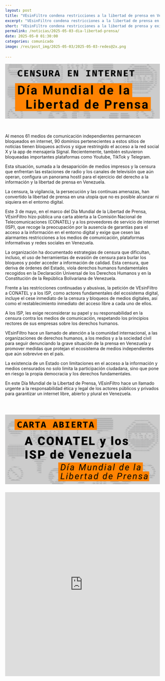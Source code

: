 ```yaml
---
layout: post
title: "VEsinFiltro condena restricciones a la libertad de prensa en Venezuela y exige a CONATEL y a los ISP levantar los bloqueos contra medios de comunicación"
excerpt: "VEsinFiltro condena restricciones a la libertad de prensa en Venezuela y exige a CONATEL y a los ISP levantar los bloqueos contra medios de comunicación "
short: "VEsinFiltro condena restricciones a la libertad de prensa y exige levantar los bloqueos contra los medios"
permalink: /noticias/2025-05-03-dia-libertad-prensa/
date: 2025-05-0 01:30:00
categories: comunicado
image: /res/post_img/2025-05-03/2025-05-03-redes@2x.png

---
```

<p class="cover"><img class="" src="/res/post_img/2025-05-03/2025-05-03.png"></p>

<br>

Al menos 61 medios de comunicación independientes permanecen bloqueados en internet, 90 dominios pertenecientes a estos sitios de noticias tienen bloqueos activos y sigue restringido el  acceso a la red social X y la app de mensajería Signal. Recientemente, también estuvieron bloqueadas importantes plataformas como Youtube, TikTok y Telegram.

Esta situación, sumada a la desaparición de medios impresos y la censura que enfrentan las estaciones de radio y los canales de televisión que aún operan, configura un panorama hostil para el ejercicio del derecho a la información y la libertad de prensa en Venezuela.

La censura, la vigilancia, la persecución y las continuas amenazas, han convertido la libertad de prensa en una utopía que no es posible alcanzar ni siquiera en el entorno digital.

Este 3 de mayo, en el marco del Día Mundial de la Libertad de Prensa, VEsinFiltro hizo pública una carta abierta a la Comisión Nacional de Telecomunicaciones (CONATEL) y a los proveedores de servicio de internet (ISP), que recoge la preocupación por la ausencia de garantías para el acceso a la información en el entorno digital y exige que cesen las alarmantes restricciones a los medios de comunicación, plataformas informativas y redes sociales en Venezuela.  

La organización ha documentado estrategias de censura que dificultan, incluso, el uso de herramientas de evasión de censura para burlar los bloqueos y poder acceder a información de calidad. Esta censura, que deriva de órdenes del Estado, viola derechos humanos fundamentales recogidos en la Declaración Universal de los Derechos Humanos y en la Constitución de la República Bolivariana de Venezuela.

Frente a las restricciones continuadas y abusivas, la petición de VEsinFiltro a CONATEL y a los ISP, como actores fundamentales del ecosistema digital, incluye el cese inmediato de la censura y bloqueos de medios digitales, así como el restablecimiento inmediato del acceso libre a cada uno de ellos.

A los ISP, les exige reconsiderar su papel y su responsabilidad en la censura contra los medios de comunicación, respetando los principios rectores de sus empresas sobre los derechos humanos. 

VEsinFiltro hace un llamado de atención a la comunidad internacional, a las organizaciones de derechos humanos, a los medios y a la sociedad civil para seguir denunciando la grave situación de la prensa en Venezuela y promover medidas que protejan el ecosistema de medios independientes que aún sobrevive en el país. 

La existencia de un Estado con limitaciones en el acceso a la información y medios censurados no solo limita la participación ciudadana, sino que pone en riesgo la propia democracia y los derechos fundamentales.

En este Día Mundial de la Libertad de Prensa, VEsinFiltro hace un llamado urgente a la responsabilidad ética y legal de los actores públicos y privados para garantizar un internet libre, abierto y plural en Venezuela.

<br>
<h2><p class="cover"><img class="" src="/res/post_img/2025-05-03/2025-05-03-carta.png" alt="Carta abierta a CONATEL y los proveedores de servicio de internet que operan en Venezuela"></p></h2>

<object data="res/post_img/2025-05-03/CartaVSF-Dia_Libertad_Prensa.pdf" type="application/pdf" width="100%" height="600px">
      <embed src="https://docs.google.com/gview?url=https://vesinfiltro.org/res/post_img/2025-05-03/CartaVSF-Dia_Libertad_Prensa.pdf&embedded=true" width="100%" height="600px"/> 
</object>
